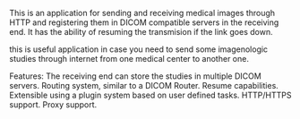 This is an application for sending and receiving medical images through
HTTP and registering them in DICOM compatible servers in the receiving end.
It has the ability of resuming the transmision if the link goes down.

this is useful application in case you need to send some imagenologic
studies through internet from one medical center to another one.

Features:
	The receiving end can store the studies in multiple DICOM servers.
	Routing system, similar to a DICOM Router.
	Resume capabilities.
	Extensible using a plugin system based on user defined tasks.
	HTTP/HTTPS support.
	Proxy support.
